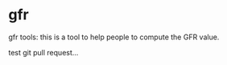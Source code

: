 gfr
===

gfr tools: this is a tool to help people to compute the GFR value.

test git pull request...
